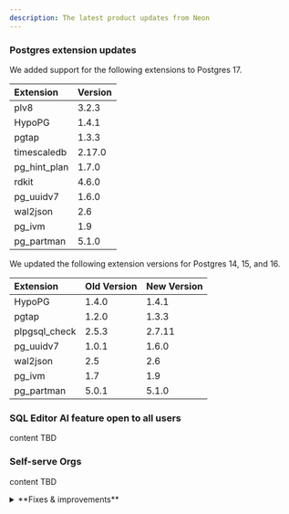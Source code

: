 ```yaml
---
description: The latest product updates from Neon
---
```


### Postgres extension updates

We added support for the following extensions to Postgres 17.

| Extension    | Version |
| :----------- | :------ |
| plv8         | 3.2.3   |
| HypoPG       | 1.4.1   |
| pgtap        | 1.3.3   |
| timescaledb  | 2.17.0  |
| pg_hint_plan | 1.7.0   |
| rdkit        | 4.6.0   |
| pg_uuidv7    | 1.6.0   |
| wal2json     | 2.6     |
| pg_ivm       | 1.9     |
| pg_partman   | 5.1.0   |

We updated the following extension versions for Postgres 14, 15, and 16.

| Extension     | Old Version | New Version |
| :------------ | :---------- | :---------- |
| HypoPG        | 1.4.0       | 1.4.1       |
| pgtap         | 1.2.0       | 1.3.3       |
| plpgsql_check | 2.5.3       | 2.7.11      |
| pg_uuidv7     | 1.0.1       | 1.6.0       |
| wal2json      | 2.5         | 2.6         |
| pg_ivm        | 1.7         | 1.9         |
| pg_partman    | 5.0.1       | 5.1.0       |

### SQL Editor AI feature open to all users

content TBD

### Self-serve Orgs

content TBD

<details>

<summary>**Fixes & improvements**</summary>

- **Contact support form improvements**:

  - You can now attach files along with your problem description when requesting help from Neon support. File size limit is 50 MB and we support the following file types:
    - PDF (. pdf)
    - PNG (. png)
    - JPEG (. jpeg)
    - GIF (. gif)
    - Text (. txt)

- **SQL Editor AI features are now open to everyone**:

- **Neon Console enhancements**:

  - Added a **Settings** option to the Account navigation sidebar in the Neon Console, providing easier access to personal and Organization account settings.
    ![Account settings](/docs/relnotes/account_settings.png)

- **Neon API change**:

  - Added `state_changed_at` field for branches. When getting branch details, the response now returns a state_changed_at field, showing the timestamp (UTC) when the branch's `current_state` first started.
  - Updated the [Create Project](https://api-docs.neon.tech/reference/createproject) API to return a 404 error instead of a 500 error when an invalid region is specified.
  - Updated the `project_id` field for the [Get consumption metrics for each project](https://console.neon.tech/api/v2/consumption_history/projects) API. You can now specify project IDs as a comma-separated list in addition to an array of parameter values. This provides more flexibility when filtering responses by project. If omitted, the response will include all projects.
    - As an array: `project_ids=cold-poetry-09157238&project_ids=quiet-snow-71788278`
    - As a comma-separated list: `project_ids=cold-poetry-09157238,quiet-snow-71788278`

- **More local disk space on for Neon computes**:
  We increased the local disk space allocation for Neon computes, which will now receive 15 GiB x maximum vCPU settings with a minimum of 20 GiB. This change ensures optimal handling of temporary data, query operations, and maintenance tasks in Postgres.

</details>

